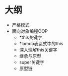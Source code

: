 # 大纲
- 严格模式
- 面向对象编程OOP
    - *this关键字
    - *lamda表达式中的this
    - 深入理解this关键字
    - 继承与原型
    - super关键字
    - 原型链